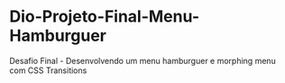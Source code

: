 # Dio-Projeto-Final-Menu-Hamburguer
 Desafio Final - Desenvolvendo um menu hamburguer e morphing menu com CSS Transitions
